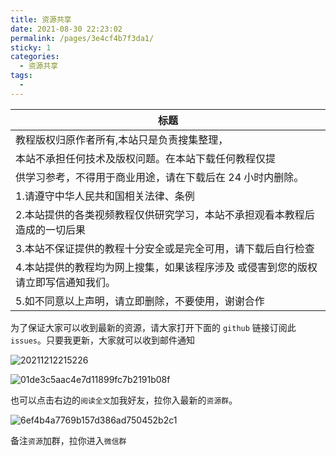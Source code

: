 ```yaml
---
title: 资源共享
date: 2021-08-30 22:23:02
permalink: /pages/3e4cf4b7f3da1/
sticky: 1
categories:
  - 资源共享
tags:
  -
---
```


| 标题                                                                              |
| --------------------------------------------------------------------------------- |
| 教程版权归原作者所有,本站只是负责搜集整理，                                       |
| 本站不承担任何技术及版权问题。在本站下载任何教程仅提                              |
| 供学习参考，不得用于商业用途，请在下载后在 24 小时内删除。                        |
| 1.请遵守中华人民共和国相关法律、条例                                              |
| 2.本站提供的各类视频教程仅供研究学习，本站不承担观看本教程后造成的一切后果        |
| 3.本站不保证提供的教程十分安全或是完全可用，请下载后自行检查                      |
| 4.本站提供的教程均为网上搜集，如果该程序涉及 或侵害到您的版权请立即写信通知我们。 |
| 5.如不同意以上声明，请立即删除，不要使用，谢谢合作                                |

为了保证大家可以收到最新的资源，请大家打开下面的 `github` 链接订阅此 `issues`。只要我更新，大家就可以收到邮件通知

![20211212215226](https://cdn.jsdelivr.net/gh/wu529778790/image/blog/20211212215226.png)

![01de3c5aac4e7d11899fc7b2191b08f](https://cdn.jsdelivr.net/gh/wu529778790/image/blog/01de3c5aac4e7d11899fc7b2191b08f.jpg)

也可以点击右边的`阅读全文`加我好友，拉你入最新的`资源群`。

<!-- more -->

![6ef4b4a7769b157d386ad750452b2c1](https://cdn.jsdelivr.net/gh/wu529778790/image/blog/6ef4b4a7769b157d386ad750452b2c1.jpg)

备注`资源`加群，拉你进入`微信群`
